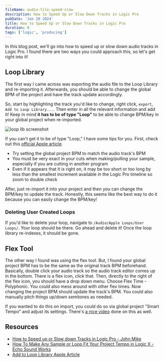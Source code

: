 ```yaml
---
fileName: audio-file-speed-slow
description: How to Speed Up or Slow Down Tracks in Logic Pro
pubDate: 'Jan 20 2024'
title: How to Speed Up or Slow Down Tracks in Logic Pro
duration: 0
tags: ['logic', 'producing']
---
```


In this blog post, we'll go into how to speed up or slow down audio tracks in Logic Pro. I found there are two ways you could approach this, so let's get right into it!

## Loop Library

The first way I came across was exporting the audio file to the Loop Library and re-importing it. Afterwards, you should be able to change the global BPM of the project and have the track update accordingly.

So, start by highlighting the track you'd like to change, right click, `export`, `Add to Loop Library...`. Then enter in all the relevant information and add it! Keep in mind **it has to be of type "Loop"** to be able to change BPM/key in your global project when re-imported.

![loop lib screenshot](/music/audio-file-speed-slow/loop-lib.png)

If you can't get it to be of type "Loop," I have some tips for you. First, check out this [official Apple article](https://discussions.apple.com/thread/4724207?sortBy=best).

- Try setting the global project BPM to match the audio track's BPM
- You must be very exact in your cuts when making/pulling your sample, especially if you are cutting in another program
- Even if it appears that it is right on, it may be too short or too long by less than the smallest increment available in the Logic Pro timeline so zoom to double check

After, just re-import it into your project and then you can change the BPM/key to update the track. Honestly, this seems like the best way to do it because you can easily change the BPM/key!

### Deleting User Created Loops

If you'd like to delete your loop, navigate to `/Audio/Apple Loops/User Loops/`. Your loop should be there. Go ahead and delete it! Once the loop library re-indexes, it should be gone.

## Flex Tool

The other way I found was using the flex tool. But, I found your global project BPM has to be the same as the original track BPM beforehand. Basically, double click your audio track so the audio track editor comes up in the bottom. There is a flex icon, click that. Then, directly to the right of the flex icon, you should have a drop down menu. Choose Flex Time - Polyphonic. You could also mess around with other flex times. Now changing the project BPM should update the track's BPM. You could also manually pitch things up/down semitones as needed.

If you wanted to do this on import, you could do so via global project "Smart Tempo" and adjust its settings. There's [a nice video](https://youtu.be/fJjnx7HQq0w?si=UhTVZ7bSTWAQfqJm) done on this as well.

## Resources

- [How to Speed up or Slow down Tracks in Logic Pro - John Mike](https://www.youtube.com/watch?v=XGw9-VMSvzA)
- [How To Make Any Sample or Loop Fit Your Project Tempo in Logic X - Echo Sound Works](https://youtu.be/fJjnx7HQq0w?si=V0s55NaPvsjwklVq)
- [Add to Loop Library Apple Article](https://discussions.apple.com/thread/4724207?sortBy=best)
